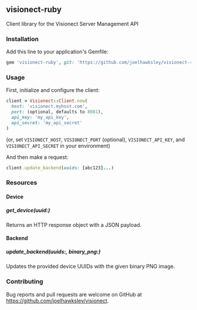 ## visionect-ruby

Client library for the Visionect Server Management API

### Installation

Add this line to your application's Gemfile:

```ruby
gem 'visionect-ruby', git: 'https://github.com/joelhawksley/visionect-ruby.git'
```

### Usage

First, initialize and configure the client:

```ruby
client = Visionect::Client.new(
  host: 'visionect.myhost.com',
  port: (optional, defaults to 8081),
  api_key: 'my_api_key',
  api_secret: 'my_api_secret'
)
```

(or, set `VISIONECT_HOST`, `VISIONECT_PORT` (optional), `VISIONECT_API_KEY`, and `VISIONECT_API_SECRET` in your environment)

And then make a request:

```ruby
client.update_backend(uuids: [abc123]...)
```

### Resources

#### Device

##### get_device(uuid:)

Returns an HTTP response object with a JSON payload.

#### Backend




















##### update_backend(uuids:, binary_png:)

Updates the provided device UUIDs with the given binary PNG image.

### Contributing

Bug reports and pull requests are welcome on GitHub at https://github.com/joelhawksley/visionect.

